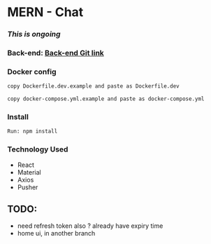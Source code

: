 # MERN - Chat
### **_This is ongoing_**

### Back-end: [Back-end Git link](https://github.com/NazemMahmud/mern-chat-front)

### Docker config
```bash
copy Dockerfile.dev.example and paste as Dockerfile.dev 
```

```bash
copy docker-compose.yml.example and paste as docker-compose.yml 
```

### Install
```bash
Run: npm install 
```

### Technology Used
- React
- Material
- Axios
- Pusher


## TODO:
- need refresh token also ? already have expiry time
- home ui, in another branch
